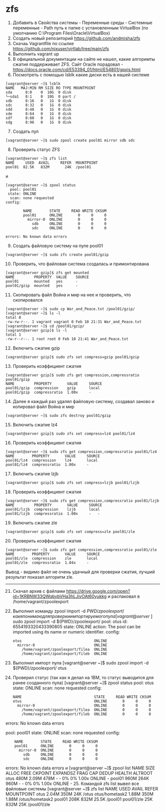 # zfs

1. Добавить в Свойства системы - Переменные среды - Системные переменные - Path путь к папке с установленным VirtualBox (по умолчанию C:\Program Files\Oracle\VirtualBox)
2. Создать новый репозиторий https://github.com/andmisha/zfs
3. Скачаь Vagrantfile по ссылке https://github.com/nixuser/virtlab/tree/main/zfs
4. Выполнить vagrant up
5. В официальной документации на сайте не нашел, какие алгоримты сжатия поддерживает ZFS. Сайт Oracle порадовал - https://docs.oracle.com/cd/E53394_01/html/E54801/gpxis.html
6. Посмотреть с помощью lsblk какие диски есть в нашей системе
```
[vagrant@server ~]$ lsblk
NAME   MAJ:MIN RM SIZE RO TYPE MOUNTPOINT
sda      8:0    0  10G  0 disk
└─sda1   8:1    0  10G  0 part /
sdb      8:16   0   1G  0 disk
sdc      8:32   0   1G  0 disk
sdd      8:48   0   1G  0 disk
sde      8:64   0   1G  0 disk
sdf      8:80   0   1G  0 disk
sdg      8:96   0   1G  0 disk
```
7. Создать пул
```
[vagrant@server ~]$ sudo zpool create pool01 mirror sdb sdc
```
8. Проверить статус ZFS
```
[vagrant@server ~]$ zfs list
NAME     USED  AVAIL     REFER  MOUNTPOINT
pool01  82.5K   832M       24K  /pool01
```
и
```
[vagrant@server ~]$ zpool status
  pool: pool01
 state: ONLINE
  scan: none requested
config:

        NAME        STATE     READ WRITE CKSUM
        pool01      ONLINE       0     0     0
          mirror-0  ONLINE       0     0     0
            sdb     ONLINE       0     0     0
            sdc     ONLINE       0     0     0

errors: No known data errors
```
9. Создать файловую систему на пуле pool01 
```
[vagrant@server ~]$ sudo zfs create pool01/gzip
```
10. Проверить, что файловая система создалась и примонтирована
```
[vagrant@server gzip]$ zfs get mounted
NAME         PROPERTY  VALUE    SOURCE
pool01       mounted   yes      -
pool01/gzip  mounted   yes      -
```
11. Скопировать файл Война и мир на нее и проверить, что скопировался
```
[vagrant@server ~]$ sudo cp War_and_Peace.txt /pool01/gzip/
[vagrant@server ~]$ ls -l
total 0
-rw-rw-r--. 1 vagrant vagrant 0 Feb 10 21:31 War_and_Peace.txt
[vagrant@server ~]$ cd /pool01/gzip/
[vagrant@server gzip]$ ls -l
total 1
-rw-r--r--. 1 root root 0 Feb 10 21:41 War_and_Peace.txt
```
12. Включить сжатие gzip
```
[vagrant@server gzip]$ sudo zfs set compress=gzip pool01/gzip
```
13. Проверить коэффициент сжатия
```
[vagrant@server gzip]$ sudo zfs get compression,compressratio pool01/gzip
NAME         PROPERTY       VALUE     SOURCE
pool01/gzip  compression    gzip      local
pool01/gzip  compressratio  1.00x     -
```
14. Далее я каждый раз удалял файловую систему, создавал заново и копировал файл Война и мир
```
[vagrant@server ~]$ sudo zfs destroy pool01/gzip
```
15. Включить сжатие lz4
```
[vagrant@server gzip]$ sudo zfs set compress=lz4 pool01/lz4
```
16. Проверить коэффициент сжатия
```
[vagrant@server ~]$ sudo zfs get compression,compressratio pool01/lz4
NAME        PROPERTY       VALUE     SOURCE
pool01/lz4  compression    lz4       local
pool01/lz4  compressratio  1.00x     -
```
17. Включить сжатие lzjb
```
[vagrant@server gzip]$ sudo zfs set compress=lzjb pool01/lzjb
```
18. Проверить коэффициент сжатия
```
[vagrant@server ~]$ sudo zfs get compression,compressratio pool01/lzjb
NAME         PROPERTY       VALUE     SOURCE
pool01/lzjb  compression    lzjb      local
pool01/lzjb  compressratio  1.00x     -   -
```
19. Включить сжатие zle
```
[vagrant@server gzip]$ sudo zfs set compress=zle pool01/zle
```
20. Проверить коэффициент сжатия
```
[vagrant@server ~]$ sudo zfs get compression,compressratio pool01/zle
NAME        PROPERTY       VALUE     SOURCE
pool01/zle  compression    zle       local
pool01/zle  compressratio  1.04x     -
```
Вывод - видимо файл не очень удачный для проверки сжатия, лучший результат показал алгоритм zle.

---
21. Скачал архив с файлами https://drive.google.com/open?id=1KRBNW33QWqbvbVHa3hLJivOAt60yukkg и распаковал в /home/vagrant/zpoolexport
22. Выполнил команду zpool import -d ${PWD}/zpoolexport/ как я понимаю для проверки импортируемого пула
[vagrant@server ~]$ sudo zpool import -d ${PWD}/zpoolexport/
   pool: otus
     id: 6554193320433390805
  state: ONLINE
 action: The pool can be imported using its name or numeric identifier.
 config:

        otus                                 ONLINE
          mirror-0                           ONLINE
            /home/vagrant/zpoolexport/filea  ONLINE
            /home/vagrant/zpoolexport/fileb  ONLINE
            
23. Выполнил импорт пула
[vagrant@server ~]$ sudo zpool import -d ${PWD}/zpoolexport/ otus
24. Проверил статус (так как я делал на 1ВМ, то статус выводится для ранее созданного пула)
[vagrant@server ~]$ zpool status
  pool: otus
 state: ONLINE
  scan: none requested
config:

        NAME                                 STATE     READ WRITE CKSUM
        otus                                 ONLINE       0     0     0
          mirror-0                           ONLINE       0     0     0
            /home/vagrant/zpoolexport/filea  ONLINE       0     0     0
            /home/vagrant/zpoolexport/fileb  ONLINE       0     0     0

errors: No known data errors

  pool: pool01
 state: ONLINE
  scan: none requested
config:

        NAME        STATE     READ WRITE CKSUM
        pool01      ONLINE       0     0     0
          mirror-0  ONLINE       0     0     0
            sdb     ONLINE       0     0     0
            sdc     ONLINE       0     0     0

errors: No known data errors
и
[vagrant@server ~]$ zpool list
NAME     SIZE  ALLOC   FREE  CKPOINT  EXPANDSZ   FRAG    CAP  DEDUP    HEALTH  ALTROOT
otus     480M  2.09M   478M        -         -     0%     0%  1.00x    ONLINE  -
pool01   960M   264K   960M        -         -     0%     0%  1.00x    ONLINE  -
25. Командой zfs list вывел все файловые системы
[vagrant@server ~]$ zfs list
NAME             USED  AVAIL     REFER  MOUNTPOINT
otus            2.04M   350M       24K  /otus
otus/hometask2  1.88M   350M     1.88M  /otus/hometask2
pool01           208K   832M     25.5K  /pool01
pool01/zle        25K   832M       25K  /pool01/zle
